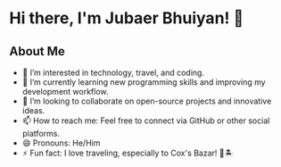 # Hi there, I'm Jubaer Bhuiyan! 👋

## About Me
- 👀 I’m interested in technology, travel, and coding.
- 🌱 I’m currently learning new programming skills and improving my development workflow.
- 💞️ I’m looking to collaborate on open-source projects and innovative ideas.
- 📫 How to reach me: Feel free to connect via GitHub or other social platforms.
- 😄 Pronouns: He/Him
- ⚡ Fun fact: I love traveling, especially to Cox's Bazar! 🌊🏝️

<!---
jubaer-bhuiyan/jubaer-bhuiyan is a ✨ special ✨ repository because its `README.md` (this file) appears on your GitHub profile.
You can click the Preview link to take a look at your changes.
--->
